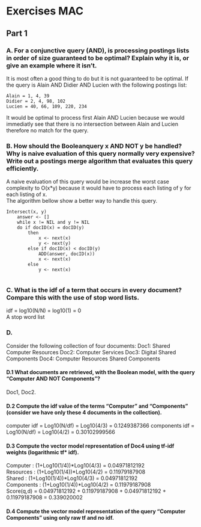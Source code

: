# Exercises MAC
## Part 1
### A. For a conjunctive query (AND), is processing postings lists in order of size guaranteed to be optimal? Explain why it is, or give an example where it isn’t.
It is most often a good thing to do but it is not guaranteed to be optimal. If the query is Alain AND Didier AND Lucien with the following postings list:
```
Alain = 1, 4, 39
Didier = 2, 4, 98, 102
Lucien = 40, 66, 109, 220, 234
```
It would be optimal to process first Alain AND Lucien because we would immediatly see that there is no intersection between Alain and Lucien therefore no match for the query.
### B. How should the Booleanquery x AND NOT y be handled? Why is naive evaluation of this query normally very expensive? Write out a postings merge algorithm that evaluates this query efficiently.
A naive evaluation of this query would be increase the worst case complexity to O(x*y) because it would have to process each listing of y for each listing of x.  
The algorithm bellow show a better way to handle this query.  
```
Intersect(x, y)
    answer <- []
    while x != NIL and y != NIL
    do if docID(x) = docID(y)
        then 
            x <- next(x)
            y <- next(y)
        else if docID(x) < docID(y)
            ADD(answer, docID(x))
            x <- next(x)
        else 
            y <- next(x)
            
```
### C. What is the idf of a term that occurs in every document? Compare this with the use of stop word lists.
idf = log10(N/N) = log10(1) = 0  
A stop word list
### D.
Consider the following collection of four documents:
Doc1: Shared Computer Resources
Doc2: Computer Services
Doc3: Digital Shared Components
Doc4: Computer Resources Shared Components
#### D.1 What documents are retrieved, with the Boolean model, with the query “Computer AND NOT Components”?
Doc1, Doc2.
#### D.2 Compute the idf value of the terms “Computer” and “Components” (consider we have only these 4 documents in the collection).
computer idf = Log10(N/df) = Log10(4/3) = 0.1249387366
components idf = Log10(N/df) = Log10(4/2) = 0.30102999566
#### D.3 Compute the vector model representation of Doc4 using tf-idf weights (logarithmic tf* idf).
Computer : (1+Log10(1/4))*Log10(4/3) = 0.04971812192  
Resources : (1+Log10(1/4))*Log10(4/2) = 0.11979187908  
Shared : (1+Log10(1/4))*Log10(4/3) = 0.04971812192  
Components : (1+Log10(1/4))*Log10(4/2) = 0.11979187908  
Score(q,d) = 0.04971812192 + 0.11979187908 + 0.04971812192 + 0.11979187908 = 0.339020002
#### D.4 Compute the vector model representation of the query “Computer Components” using only raw tf and no idf.

